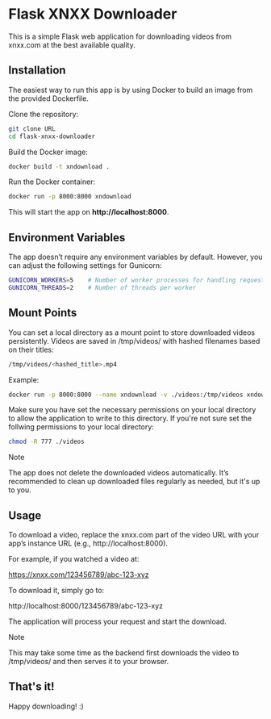 # Flask XNXX Downloader

This is a simple Flask web application for downloading videos from xnxx.com at the best available quality.

## Installation

The easiest way to run this app is by using Docker to build an image from the provided Dockerfile.

Clone the repository:

```bash
git clone URL
cd flask-xnxx-downloader
```

Build the Docker image:

```bash
docker build -t xndownload .
```

Run the Docker container:

```bash
docker run -p 8000:8000 xndownload
```

This will start the app on **http://localhost:8000**.


## Environment Variables

The app doesn’t require any environment variables by default. However, you can adjust the following settings for Gunicorn:

```bash
GUNICORN_WORKERS=5    # Number of worker processes for handling requests
GUNICORN_THREADS=2    # Number of threads per worker
```

## Mount Points

You can set a local directory as a mount point to store downloaded videos persistently. Videos are saved in /tmp/videos/ with hashed filenames based on their titles:

```bash
/tmp/videos/<hashed_title>.mp4
```

Example:

```bash
docker run -p 8000:8000 --name xndownload -v ./videos:/tmp/videos xndownload
```

Make sure you have set the necessary permissions on your local directory to allow the application to write to this directory.
If you're not sure set the follwing permissions to your local directory:

```bash
chmod -R 777 ./videos
```


> [!NOTE]
> The app does not delete the downloaded videos automatically. It’s recommended to clean up downloaded files regularly as needed, but it's up to you.

## Usage

To download a video, replace the xnxx.com part of the video URL with your app’s instance URL (e.g., http://localhost:8000).

For example, if you watched a video at:

https://xnxx.com/123456789/abc-123-xyz

To download it, simply go to:

http://localhost:8000/123456789/abc-123-xyz

The application will process your request and start the download. 

> [!NOTE]
> This may take some time as the backend first downloads the video to /tmp/videos/ and then serves it to your browser.

## That's it!

Happy downloading! :)